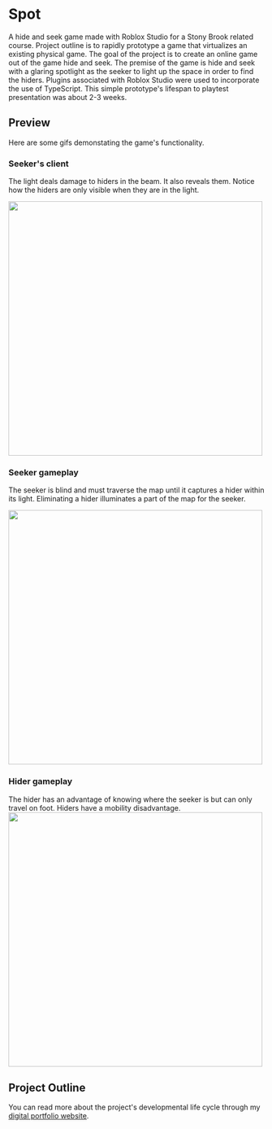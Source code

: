 # Spot

A hide and seek game made with Roblox Studio for a Stony Brook related course. Project outline is to rapidly prototype a game that virtualizes an existing physical game. The goal of the project is to create an online game out of the game hide and seek. The premise of the game is hide and seek with a glaring spotlight as the seeker to light up the space in order to find the hiders. Plugins associated with Roblox Studio were used to incorporate the use of TypeScript. This simple prototype's lifespan to playtest presentation was about 2-3 weeks.

## Preview
Here are some gifs demonstating the game's functionality.

### Seeker's client
The light deals damage to hiders in the beam. It also reveals them. Notice how the hiders are only visible when they are in the light.

<img src="https://github.com/wayleem/spot/blob/main/assets/spot1.gif" width="500" height="500"/>

### Seeker gameplay
The seeker is blind and must traverse the map until it captures a hider within its light. Eliminating a hider illuminates a part of the map for the seeker.

<img src="https://github.com/wayleem/spot/blob/main/assets/spot2.gif" width="500" height="500"/>

### Hider gameplay
The hider has an advantage of knowing where the seeker is but can only travel on foot. Hiders have a mobility disadvantage.
<img src="https://github.com/wayleem/spot/blob/main/assets/spot3.gif" width="500" height="500"/>

## Project Outline 
You can read more about the project's developmental life cycle through my [digital portfolio website](https://stonybrook.digication.com/est-310-project-1/home).
